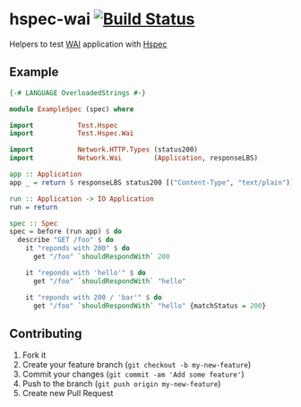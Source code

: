 hspec-wai [![Build Status](https://travis-ci.org/hspec/hspec-wai.svg?branch=master)](https://travis-ci.org/hspec/hspec-wai)
===========

Helpers to test [WAI](http://www.yesodweb.com/book/web-application-interface) application with [Hspec](http://hspec.github.io/)

## Example

```haskell
{-# LANGUAGE OverloadedStrings #-}

module ExampleSpec (spec) where

import           Test.Hspec
import           Test.Hspec.Wai

import           Network.HTTP.Types (status200)
import           Network.Wai        (Application, responseLBS)

app :: Application
app _ = return $ responseLBS status200 [("Content-Type", "text/plain")] "hello"

run :: Application -> IO Application
run = return

spec :: Spec
spec = before (run app) $ do
  describe "GET /foo" $ do
    it "reponds with 200" $ do
      get "/foo" `shouldRespondWith` 200

    it "reponds with 'hello'" $ do
      get "/foo" `shouldRespondWith` "hello"

    it "reponds with 200 / 'bar'" $ do
      get "/foo" `shouldRespondWith` "hello" {matchStatus = 200}
```

## Contributing

1. Fork it
2. Create your feature branch (`git checkout -b my-new-feature`)
3. Commit your changes (`git commit -am 'Add some feature'`)
4. Push to the branch (`git push origin my-new-feature`)
5. Create new Pull Request
